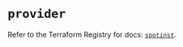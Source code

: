 # `provider`

Refer to the Terraform Registry for docs: [`spotinst`](https://registry.terraform.io/providers/spotinst/spotinst/1.171.3/docs).

